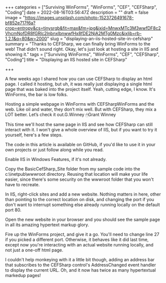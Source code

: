 +++
categories = ["Surviving WinForms", "WinForms", "CEF", "CEFSharp", "Coding"]
date = 2022-08-16T03:56:47Z
description = ""
draft = false
image = "https://images.unsplash.com/photo-1523726491678-bf852e717f6a?crop=entropy&cs=tinysrgb&fit=max&fm=jpg&ixid=MnwxMTc3M3wwfDF8c2VhcmNofDR8fGRlc2lnbnxlbnwwfHx8fDE2NjA2MTg0Mzc&ixlib=rb-1.2.1&q=80&w=2000"
slug = "displaying-an-iis-hosted-site-in-cefsharp"
summary = "Thanks to CEFSharp, we can finally bring WinForms to the web! That didn't sound right. Okay, let's just look at hosting a site in IIS and showing it."
tags = ["Surviving WinForms", "WinForms", "CEF", "CEFSharp", "Coding"]
title = "Displaying an IIS hosted site in CEFSharp"

+++


A few weeks ago I shared how you can use CEFSharp to display an html page. I called it hosting, but uh, it was really just displaying a single html page that was baked into the project itself. Yeah, cutting edge, I know. It's WinForms, the bar is low folks.

Hosting a simple webpage in WinForms with CEFSharpWinForms and the web. Like oil and water, they don’t mix well. But with CEFSharp, they mix a LOT better. Let’s check it out.G.Winney 🖱Grant Winney

This time we'll host the same page in IIS and see how CEFSharp can still interact with it. I won't give a whole overview of IIS, but if you want to try it yourself, here's a few steps.



The code in this article is available on GitHub, if you'd like to use it in your own projects or just follow along while you read.



Enable IIS in Windows Features, if it's not already.

Copy the BasicCefSharp_Site folder from my sample code into the c:\inetpub\wwwroot directory. Reusing that location will make your life easier, since there's some security on the wwwroot folder that you won't have to recreate.

In IIS, right-click sites and add a new website. Nothing matters in here, other than pointing to the correct location on disk, and changing the port if you don't want to interrupt something else already running locally on the default port 80.

Open the new website in your browser and you should see the sample page in all its amazing hypertext markup glory.

Fire up the WinForms project, and give it a go. You'll need to change line 27 if you picked a different port. Otherwise, it behaves like it did last time, except now you're interacting with an actual website running locally, and not just a one-off html page.

I couldn't help monkeying with it a little bit though, adding an address bar that subscribes to the CEFSharp control's AddressChanged event handler to display the current URL. Oh, and it now has twice as many hypertextual markedup pages!